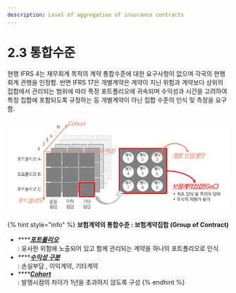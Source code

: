 ```yaml
---
description: Level of aggregation of insurance contracts
---
```


# 2.3 통합수준

현행 IFRS 4는 재무회계 목적의 계약 통합수준에 대한 요구사항이 없으며 각국의 현행 회계 관행을 인정함. 반면 IFRS 17은 개별계약은 계약이 지닌 위험과 계약보다 상위의 집합에서 관리되는 범위에 따라 특정 포트폴리오에 귀속되며 수익성과 시간을 고려하여 특정 집합에 포함되도록 규정하는 등 개별계약이 아닌 집합 수준의 인식 및 측정을 요구함.&#x20;

![보험계약집합(Group of Contract) ](../../.gitbook/assets/그림2-3.png)

{% hint style="info" %}
**보험계약의 통합수준 : 보험계약집합 (Group of Contract)**

* _****_[_**포트폴리오**_](2.3.1.md#undefined) \
  : 유사한 위험에 노출되어 있고 함께 관리되는 계약을 하나의 포트폴리오로 인식
* _****_[_**수익성 구분**_](2.3.1.md#undefined-1) \
  : 손실부담 , 이익계약, 기타계약
* _****_[_**Cohort**_ ](2.3.1.md#cohort) \
  : 발행시점의 차이가 1년을 초과하지 않도록 구성&#x20;
{% endhint %}

